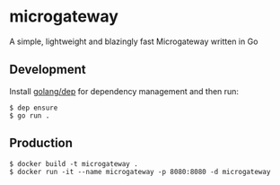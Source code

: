 # microgateway

A simple, lightweight and blazingly fast Microgateway written in Go

## Development

Install [golang/dep](https://github.com/golang/dep) for dependency management and then run:

```
$ dep ensure
$ go run .
```

## Production

```
$ docker build -t microgateway .
$ docker run -it --name microgateway -p 8080:8080 -d microgateway
```